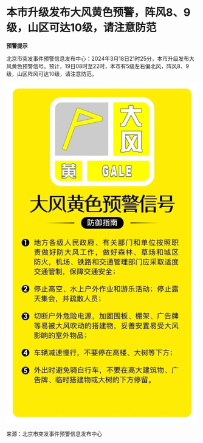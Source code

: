 # 本市升级发布大风黄色预警，阵风8、9级，山区可达10级，请注意防范

**预警提示**

北京市突发事件预警信息发布中心：2024年3月18日21时25分，本市升级发布大风黄色预警信号。预计，19日08时至22时，本市有5级左右偏北风，阵风8、9级，山区阵风可达10级，请注意防范。

![bd173ba087a0f06c832c248f30d13171.jpg](https://raw.githubusercontent.com/qqhsx/qqnews_image/main/2024/03/18/本市升级发布大风黄色预警，阵风8、9级，山区可达10级，请注意防范/bd173ba087a0f06c832c248f30d13171.jpg)

来源：北京市突发事件预警信息发布中心

